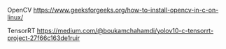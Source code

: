 
OpenCV
https://www.geeksforgeeks.org/how-to-install-opencv-in-c-on-linux/


TensorRT
https://medium.com/@boukamchahamdi/yolov10-c-tensorrt-project-27f66c163de1ruir